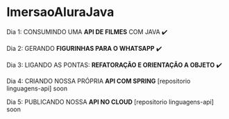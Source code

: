 # ImersaoAluraJava


Dia 1: CONSUMINDO UMA **API DE FILMES** COM JAVA ✔️

Dia 2: GERANDO **FIGURINHAS PARA O WHATSAPP** ✔️

Dia 3: LIGANDO AS PONTAS: **REFATORAÇÃO E ORIENTAÇÃO A OBJETO** ✔️

Dia 4: CRIANDO NOSSA PRÓPRIA **API COM SPRING** [repositorio linguagens-api] soon

Dia 5: PUBLICANDO NOSSA **API NO CLOUD** [repositorio linguagens-api] soon
